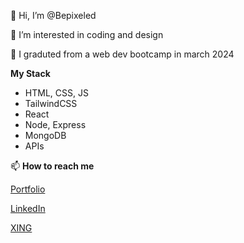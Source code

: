 👋 Hi, I’m @Bepixeled

👀 I’m interested in coding and design

🌱 I graduted from a web dev bootcamp in march 2024


**My Stack**

- HTML, CSS, JS
- TailwindCSS
- React
- Node, Express
- MongoDB
- APIs

📫 **How to reach me**

[Portfolio](https://bepixeled.dev)

[LinkedIn](https://www.linkedin.com/in/bepixeled/)

[XING](https://www.xing.com/profile/Christina_Gregor036823)

<!---
Bepixeled/Bepixeled is a ✨ special ✨ repository because its `README.md` (this file) appears on your GitHub profile.
You can click the Preview link to take a look at your changes.
--->
